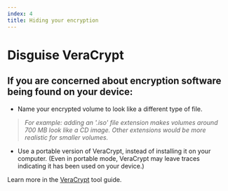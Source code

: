 ```yaml
---
index: 4
title: Hiding your encryption
---
```

# Disguise VeraCrypt

## If you are concerned about encryption software being found on your device:

*   Name your encrypted volume to look like a different type of file. 

> *For example: adding an '.iso' file extension makes volumes around 700 MB look like a CD image. Other extensions would be more realistic for smaller volumes.*

*   Use a portable version of VeraCrypt, instead of installing it on your computer. (Even in portable mode, VeraCrypt may leave traces indicating it has been used on your device.) 

Learn more in the [VeraCrypt](umbrella://lesson/veracrypt) tool guide.